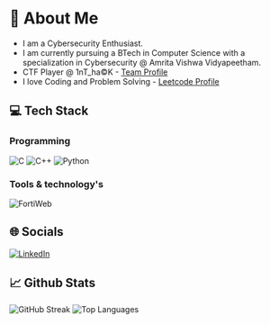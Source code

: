 
# 💫 About Me
+ I am a Cybersecurity Enthusiast.
+ I am currently pursuing a BTech in Computer Science with a specialization in Cybersecurity @ Amrita Vishwa Vidyapeetham.
+ CTF Player @ 1nT_ha©K - [Team Profile](https://ctftime.org/team/311137)
+ I love Coding and Problem Solving - [Leetcode Profile](https://leetcode.com/u/Kr1shnam00rthi/)
  
## 💻 Tech Stack

### Programming
 ![C](https://img.shields.io/badge/c-%2300599C.svg?style=for-the-badge&logo=c&logoColor=white) ![C++](https://img.shields.io/badge/c++-%2300599C.svg?style=for-the-badge&logo=c%2B%2B&logoColor=white) ![Python](https://img.shields.io/badge/python-3670A0?style=for-the-badge&logo=python&logoColor=ffdd54) 

### Tools & technology's
![FortiWeb](https://img.shields.io/badge/FortiWeb-0074D9?style=for-the-badge&logo=fortinet&logoColor=white)

## 🌐 Socials
[![LinkedIn](https://img.shields.io/badge/LinkedIn-%230077B5.svg?style=for-the-badge&logo=linkedin&logoColor=white)](www.linkedin.com/in/krishnamoorthi-p-l-3307bb28a) 

## 📈 Github Stats

![GitHub Streak](https://github-readme-streak-stats.herokuapp.com/?user=Kr1shnam00rthi&theme=light) ![Top Languages](https://github-readme-stats.vercel.app/api/top-langs/?username=Kr1shnam00rthi&layout=compact&theme=light)

